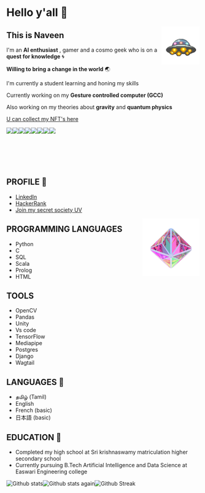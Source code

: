 # Hello y'all 👋

<img align = "right" width="100" height="100" src="https://github.com/0EnIgma1/0EnIgma1/blob/main/Vp3M.gif"/>

## This is **Naveen** 

I'm an **AI enthusiast** , gamer and a cosmo geek who is on a **quest for knowledge** 🌀

**Willing to bring a change in the world** 🌏

I'm currently a student learning and honing my skills

Currently working on my **Gesture controlled computer (GCC)**

Also working on my theories about **gravity** and **quantum physics**


[U can collect my NFT's here](https://opensea.io/collection/stickrole)
<div style = "display:flex">
   <img src = "https://lh3.googleusercontent.com/gOlEck0dTvEcn9p4V4F5xk4_9zGz0U04M3b-DOYNDyojeTWIWTWZURe6OqGTkWq0ot1nFhcuzuGM3Jm_lviu6FJ7nGKLqDLHMLZL=s0" height = "100cm">
   <img src = "https://lh3.googleusercontent.com/Y5U23TcoDYCquSek0Cm6iSjYj6Ur8JQLA-Y9O6ov7hEsuPQk2jemalXCvBnnZSgpBBh6iohk3JC8skMJSeFMqWor66MTkbNuUJKdC2E=w600" height = "100cm">
   <img src = "https://lh3.googleusercontent.com/OIvCBxfHRrRN_OmdO7aNMz6GeENdvIrXzJxpUVr6gweZ1UhjOXm4EoaDa-j-qJ8_OGuAIJPzARaXWzjUlDegCnqMjCZfWLNU7a6Qmw=w600" height = "100cm">
   <img src = "https://lh3.googleusercontent.com/e5Q0LCyHUIr4_KUfqUGL-inP1LEDS4EzSzPilwoadBI8yy6Yfpzx4H6MkDUoWvhcwuegQ_qn8yKfZnsrHf4jpjMcVveQ-q3vJnLMsnQ=w600" height = "100cm">
   <img src = "https://lh3.googleusercontent.com/8vnYP-cNKOSg5SfaHgE90le0VTfbgwOnEUA7QbsslxqiEAdGgaXVoIdQuBULINGYpr1UIsdk4NeSdbJxb2_22Bk3vM-Aoo1jNskw7Q=w600" height = "100cm">
   <img src = "https://lh3.googleusercontent.com/W4pr72PQvLEyc2UoIe_r9SkE5YAKG5kuTz__RuODP4mMJGKHq_90l8DwXWCtPPVpsQwJxQ9i1zYvLdrvDFSk-tJ9rIKzLHRf4lxd=w600" height = "100cm">
   <img src = "https://lh3.googleusercontent.com/lKdTbTBc-wu8CxWc_7QQ8qO_e6JFflBrsp8VvBB8OyvWPWtyYQP5WsEoIcChsIjUT0EOawPogsjQ8tDAsjZsUpgHcDi_hNvpPBKrtg=w600" height = "100cm">
   <img src = "https://lh3.googleusercontent.com/w-W7iVgFdSV3xCoeAG7MxoSbN-_rxQDc0uavtGtHvAKfcBLExwIvcj8AT_ld5-C60nYUNma-H8t4X46c9vT6hwkOIkq78Yu011X9lg=w600" height = "100cm">
 </div>

   ## PROFILE 📘 

   - [LinkedIn](https://www.linkedin.com/in/naveen-kumar-s-921990210/)
   - [HackerRank](https://www.hackerrank.com/snaveenkumar343)
   - [Join my secret society UV](https://theuvofearth.wixsite.com/stage1)


<div>
<img align="right" width="150" height="150" src="https://github.com/0EnIgma1/0EnIgma1/blob/main/33Ho.gif"/>
</div>


## PROGRAMMING LANGUAGES 
  - Python
  - C
  - SQL
  - Scala
  - Prolog
  - HTML
  
## TOOLS
  - OpenCV
  - Pandas
  - Unity
  - Vs code
  - TensorFlow
  - Mediapipe
  - Postgres
  - Django
  - Wagtail
  
## LANGUAGES 🧠
  - தமிழ் (Tamil) 
  - English
  - French (basic)
  - 日本語 (basic)

## EDUCATION 🏫

- Completed my high school at Sri krishnaswamy matriculation higher secondary school 
- Currently pursuing B.Tech Artificial Intelligence and Data Science at Easwari Engineering college 


<div style = "display:flex">
<img src = "https://github-readme-stats.vercel.app/api?username=0EnIgma1&show_icons=true&include_all_commits=true&count_private=true&theme=algolia" alt = "Github stats" height = "170em" />
<img src = "https://github-readme-stats.vercel.app/api/top-langs/?username=0EnIgma1&show_icons=true&include_all_commits=true&count_private=true&layout=compact&theme=algolia" alt = "Github stats again" height = "170em" />
<img src = "https://github-readme-streak-stats.herokuapp.com/?user=0EnIgma1&theme=algolia" alt = "Github Streak" height = "170cm" />
</div>


<!--
**0EnIgma1/0EnIgma1** is a ✨ _special_ ✨ repository because its `README.md` (this file) appears on your GitHub profile.

Here are some ideas to get you started:

- 🔭 I’m currently working on ...
- 🌱 I’m currently learning ...
- 👯 I’m looking to collaborate on ...
- 🤔 I’m looking for help with ...
- 💬 Ask me about ...
- 📫 How to reach me: ...
- 😄 Pronouns: ...
- ⚡ Fun fact: ...
-->

